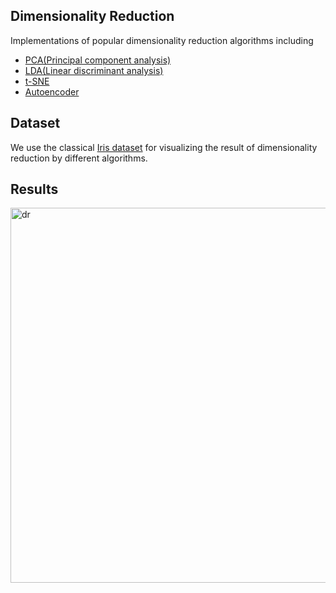## Dimensionality Reduction
Implementations of popular dimensionality reduction algorithms including    
- [PCA(Principal component analysis)](https://en.wikipedia.org/wiki/Principal_component_analysis)  
- [LDA(Linear discriminant analysis)](https://en.wikipedia.org/wiki/Linear_discriminant_analysis)
- [t-SNE](https://en.wikipedia.org/wiki/T-distributed_stochastic_neighbor_embedding)
- [Autoencoder](https://en.wikipedia.org/wiki/Autoencoder)  

## Dataset  
We use the classical [Iris dataset](http://archive.ics.uci.edu/ml/datasets/Iris) for visualizing the result of dimensionality reduction by different algorithms.   

## Results  
<img src="https://github.com/borgwang/toys/raw/master/dimensionalty_reduction/results.png" width = "800" height = "600" alt="dr" align=center />  
